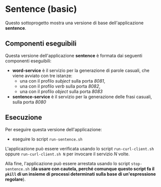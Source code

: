 # Sentence (basic)

Questo sottoprogetto mostra una versione di base dell'applicazione **sentence**.  

## Componenti eseguibili

Questa versione dell'applicazione **sentence** è formata dai seguenti componenti eseguibili: 

* **word-service** è il servizio per la generazione di parole casuali, che viene avviato con tre istanze: 
  * una con il profilo *subject* sulla porta *8081*, 
  * una con il profilo *verb* sulla porta *8082*, 
  * una con il profilo *object* sulla porta *8083* 
* **sentence-service** è il servizio per la generazione delle frasi casuali, sulla porta *8080*

## Esecuzione 

Per eseguire questa versione dell'applicazione: 

* eseguire lo script `run-sentence.sh`  

L'applicazione può essere verificata usando lo script `run-curl-client.sh` oppure `run-curl-client.sh N` per invocare il servizio *N* volte. 

Alla fine, l'applicazione può essere arrestata usando lo script `stop-sentence.sh` 
(**da usare con cautela, perché comunque questo script fa il `pkill` di un insieme di processi determinati sulla base di un'espressione regolare**). 
